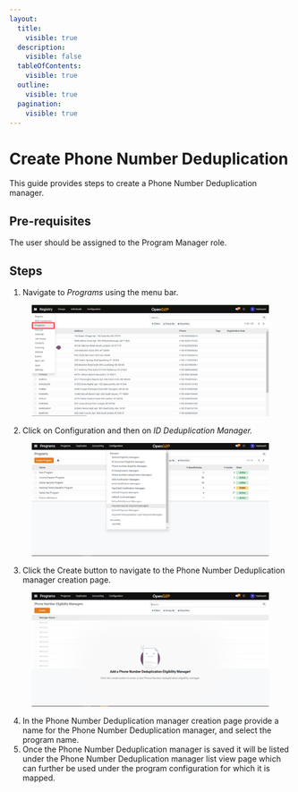 ```yaml
---
layout:
  title:
    visible: true
  description:
    visible: false
  tableOfContents:
    visible: true
  outline:
    visible: true
  pagination:
    visible: true
---
```


# Create Phone Number Deduplication

This guide provides steps to create a Phone Number Deduplication manager.

## Pre-requisites

The user should be assigned to the Program Manager role.

## Steps

1. Navigate to _Programs_ using the menu bar.

<figure><img src="../../../../../.gitbook/assets/programs.png" alt=""><figcaption></figcaption></figure>

2. Click on Configuration and then on _ID Deduplication Manager._

<figure><img src="../../../../../.gitbook/assets/configuration (1).png" alt=""><figcaption></figcaption></figure>

3. Click the Create button to navigate to the Phone Number Deduplication manager creation page.

<figure><img src="../../../../../.gitbook/assets/phone-number-deduplication-create.png" alt=""><figcaption></figcaption></figure>

4. In the Phone Number Deduplication manager creation page provide a name for the Phone Number Deduplication manager, and select the program name.
5. Once the Phone Number Deduplication manager is saved it will be listed under the Phone Number Deduplication manager list view page which can further be used under the program configuration for which it is mapped.
